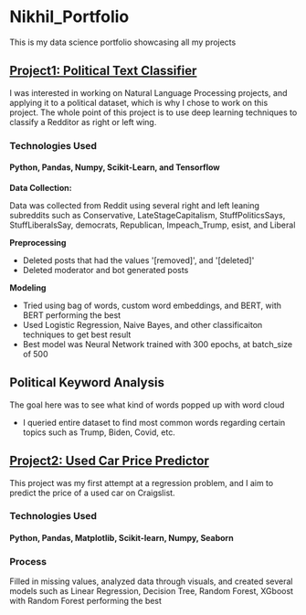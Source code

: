 # Nikhil_Portfolio
This is my data science portfolio showcasing all my projects

## [**Project1: Political Text Classifier**](https://github.com/NikhilGaur406/Political-Text-Classifier)

I was interested in working on Natural Language Processing projects, and applying it to a political dataset, which is why I chose to work on this project. The whole point of this project is to use deep learning techniques to classify a Redditor as right or left wing. 

### **Technologies Used**

#### **Python, Pandas, Numpy, Scikit-Learn, and Tensorflow**

**Data Collection:**

Data was collected from Reddit using several right and left leaning subreddits such as Conservative, LateStageCapitalism, StuffPoliticsSays, StuffLiberalsSay, democrats, Republican, Impeach_Trump, esist, and Liberal

**Preprocessing**

- Deleted posts that had the values '[removed]', and '[deleted]'
- Deleted moderator and bot generated posts

**Modeling**

- Tried using bag of words, custom word embeddings, and BERT, with BERT performing the best
- Used Logistic Regression, Naive Bayes, and other classificaiton techniques to get best result
- Best model was Neural Network trained with 300 epochs, at batch_size of 500   

## **Political Keyword Analysis**

The goal here was to see what kind of words popped up with word cloud

- I queried entire dataset to find most common words regarding certain topics such as Trump, Biden, Covid, etc.



## [**Project2: Used Car Price Predictor**](https://github.com/NikhilGaur406/CragislistVehicles)

This project was my first attempt at a regression problem, and I aim to predict the price of a used car  on Craigslist.

### **Technologies Used**
#### Python, Pandas, Matplotlib, Scikit-learn, Numpy, Seaborn

### **Process** 

Filled in missing values, analyzed data through visuals, and created several models such as Linear Regression, Decision Tree, Random Forest, XGboost with Random Forest performing the best
 

